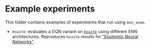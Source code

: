 # Example experiments

This folder contains examples of experiments that run using `enn_acme`.

- `bsuite`: evaluates a DQN variant on [`bsuite`](https://github.com/deepmind/bsuite) using different ENN architectures. Reproduces `bsuite` results for ["Epsitemic Neural Networks"](https://arxiv.org/abs/2107.08924).


